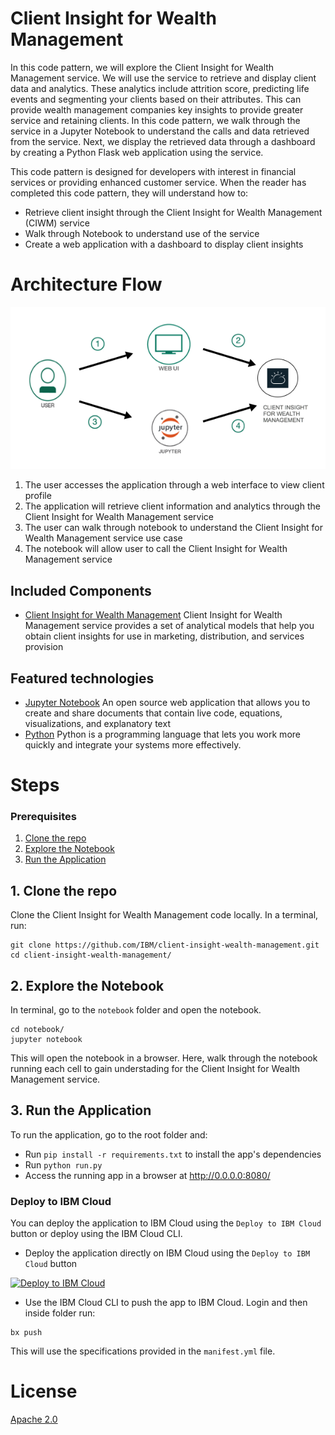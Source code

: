 # Client Insight for Wealth Management

In this code pattern, we will explore the Client Insight for Wealth Management service. We will use the service to retrieve and display client data and analytics.  These analytics include attrition score, predicting life events and segmenting your clients based on their attributes. This can provide wealth management companies key insights to provide greater service and retaining clients.  In this code pattern, we walk through the service in a Jupyter Notebook to understand the calls and data retrieved from the service. Next, we display the retrieved data through a dashboard by creating a Python Flask web application using the service.

This code pattern is designed for developers with interest in financial services or providing enhanced customer service. When the reader has completed this code pattern, they will understand how to:

* Retrieve client insight through the Client Insight for Wealth Management (CIWM) service
* Walk through Notebook to understand use of the service
* Create a web application with a dashboard to display client insights


# Architecture Flow

<p align="center">
  <img width="800" src="doc-images/arch.png">
</p>


1. The user accesses the application through a web interface to view client profile
2. The application will retrieve client information and analytics through the Client Insight for Wealth Management service
3. The user can walk through notebook to understand the Client Insight for Wealth Management service use case
4. The notebook will allow user to call the Client Insight for Wealth Management service



## Included Components
+ [Client Insight for Wealth Management](https://console.bluemix.net/docs/services/client_insight_wealth/index.html#getting_started_client_insight_wealth_short) Client Insight for Wealth Management service provides a set of analytical models that help you obtain client insights for use in marketing, distribution, and services provision

## Featured technologies
+ [Jupyter Notebook](http://jupyter.org/) An open source web application that allows you to create and share documents that contain live code, equations, visualizations, and explanatory text
+ [Python](https://www.python.org/downloads/) Python is a programming language that lets you work more quickly and integrate your systems more effectively.


# Steps

### Prerequisites

1. [Clone the repo](#1-clone-the-repo)
2. [Explore the Notebook](#2-explore-the-notebook)
3. [Run the Application](#3-run-the-application)


## 1. Clone the repo

Clone the Client Insight for Wealth Management code locally. In a terminal, run:

```
git clone https://github.com/IBM/client-insight-wealth-management.git
cd client-insight-wealth-management/
```

## 2. Explore the Notebook
In terminal, go to the `notebook` folder and open the notebook.

```
cd notebook/
jupyter notebook
```

This will open the notebook in a browser. Here, walk through the notebook running each cell to gain understading for the Client Insight for Wealth Management service.


## 3. Run the Application

To run the application, go to the root folder and:

+ Run `pip install -r requirements.txt` to install the app's dependencies
+ Run `python run.py`
+ Access the running app in a browser at <http://0.0.0.0:8080/>

### Deploy to IBM Cloud

You can deploy the application to IBM Cloud using the ``Deploy to IBM Cloud`` button or deploy using the IBM Cloud CLI.   

* Deploy the application directly on IBM Cloud using the ``Deploy to IBM Cloud`` button

[![Deploy to IBM Cloud](https://bluemix.net/deploy/button.png)](https://bluemix.net/deploy?repository=https://github.com/IBM/client-insight-wealth-management)


* Use the IBM Cloud CLI to push the app to IBM Cloud.  Login and then inside folder run:

```
bx push
```

This will use the specifications provided in the ``manifest.yml`` file.

# License

[Apache 2.0](LICENSE)
